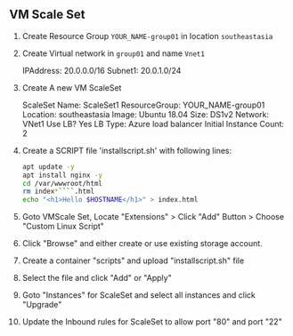 ## VM Scale Set

1. Create Resource Group `YOUR_NAME-group01` in location `southeastasia`

2. Create Virtual network in `group01` and name `Vnet1`

    IPAddress:  20.0.0.0/16
    Subnet1:    20.0.1.0/24

3.  Create A new VM ScaleSet

    ScaleSet Name:  ScaleSet1
    ResourceGroup: YOUR_NAME-group01
    Location:       southeastasia
    Image:          Ubuntu 18.04
    Size:           DS1v2
    Network:        VNet1
    Use LB?         Yes
    LB Type:        Azure load balancer
    Initial Instance Count: 2
    
4.  Create a SCRIPT file 'installscript.sh' with following lines:

    ```bash
    apt update -y
    apt install nginx -y
    cd /var/wwwroot/html
    rm index*````.html
    echo "<h1>Hello $HOSTNAME</h1>" > index.html
    ```

5.  Goto VMScale Set, Locate "Extensions" > Click "Add" Button > Choose "Custom Linux Script"

6.  Click "Browse" and either create or use existing storage account.

7.  Create a container "scripts" and upload "installscript.sh" file

8.  Select the file and click "Add" or "Apply"

9.  Goto "Instances" for ScaleSet and select all instances and click "Upgrade"

10. Update the Inbound rules for ScaleSet to allow port "80" and port "22"